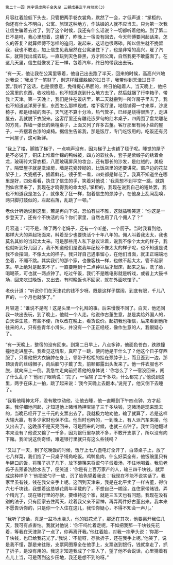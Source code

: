     第二十一回 两字误虚荣千金失足 三朝成暴富半月倾家(3) 

   月容红着脸低下头去，只管把两手卷衣裳角，默然了一会，才低声道：“掌柜的，你还有什么不明白，公寓、旅馆这种地方，作姑娘的人就不应当去。只为第一次我让信生骗着去过了，到了这个时候，我还有什么话说？一切都听着他的。到了第二日不是吗，我心里想着，这糟了，昨晚上一宿没有回去，今天师傅要问起话来，怎么的答复？就算师傅不怎样的追问，说起来，这话也很寒碜。所以信生就不挽留我，我也不敢走，加上信生见我居然在公寓里住下了，也是非常的高兴，雇了汽车，就陪我出城去玩。一直玩到天色昏黑，方才回公寓，自然我更不敢露面了。在这几天里，信生就像发了狂一样，包着汽车，终日的带我出去玩。

   “有一天，他让我在公寓里等着，他自己出去跑了半天，回来的时候，高高兴兴地对我说：‘我发了一笔财了，别这样藏藏躲躲的过日子，我带你到天津过日子罢。’我听了这话，也是很愿意，免得提心吊胆的，终日怕碰着人。当天晚上，他把公寓里的东西，收收检检，也不知道送到什么地方去了，然后就捆了行李箱子，带我上天津。第一天晚上，我们是住在饭店里，第二天就搬到一所洋房子里去了。我也不知道这洋房子里，东西怎么那样现成，楼下客厅里，地毯铺得一寸来厚，沙发椅子，都是绿绒的面子。天气还不算十分冷，热气管子，已经是烧得很热了，走进屋去，我就脱下衣服来。这客厅里还有雕花嵌罗甸的红木桌子，四周围了盘龙雕花的方凳，靠墙一张长的紫檀桌子，上面又列了许多古董。客厅那里有间小些的屋子，一齐摆着白漆的桌椅。据信生告诉我，那是饭厅，专门吃饭用的。吃饭还有另一间屋子，这可新鲜。

   “我上了楼，脚踏了梯子，一点响声没有，因为梯子上也铺了毯子呢。睡觉的屋子是不必说了，铜床上堆着什锦的鸭绒被，四方的软枕头，套子是紫缎子的绣着金龙，玻璃砖大穿衣柜，八面玻璃屏风的妆台，还有那长的沙发，是红绒的，美极了。隔壁屋子就是洗澡房，墙是花瓷砖砌的，比饭店里的还要讲究。窗户边的花盆架子上，大瓷瓶子，插着鲜花，镜子里一看，四处都是鲜花了。我真不知道坐在哪里是好，四处看看，执住了信生的手，笑着对他说：‘我真想不到平空一跳，就跳到仙宫里来了，我现在才晓得我的命太好。’掌柜的，我现在说我自己的短处罢，我也不知道我是怎么了，就像发了狂一样，抱着信生的颈脖子，在他身上乱闻乱嗅，两只脚打鼓似的，左起右落，乱跳了一顿。”

   老伙计听她说到这里，若是再向下说，恐怕有些不雅，这就插嘴笑道：“你这是一步登天了，还有个不快活的吗？你们家里，自然也用了几个佣人了？”

   月容道：“可不是，除了两个老妈子，还有一个听差，一个厨子。当时我看到他，那样大大的弄起场面来，料着至少也要快活个十年八年的。佣人叫着我太太，我也莫名其妙的当起太太来。可是那些用人私下总议论着，说我不像个太太的样子，我也就听到好几回了。我不知道他们是说我年纪轻不像太太的样子呢，也不知道是说我不会摆阔，不像太太的样子。我只好自己遇事留心，在他们当面，就正正端端地坐着，不蹦不跳。其实我们的那个家，也像客栈一样，也做不起太太，管不起家来。早上绝对是起来不了，一直要睡到十二点钟以后才起床，起来之后，洗了脸，喝喝茶，可也就一两点钟了。吃过午饭，我们不是瞧电影就是听戏，或者上大鼓书场，回来吃过晚饭，又出去。有时晚饭也不回家，就在外面吃馆子。”

   老伙计道：“听说你们在天津花的钱不少呀。既是这样子摆阔，到底有限，千儿八百的，一个月也就够了。”

   月容道：“谁说不是呢！这是头里一个礼拜的事。后来慢慢不同了。白天，他还同我一块出去玩，到了晚上，他就一个人走。他说作古董生意，总是卖给外国人的，白天讲生意，有些不便，所以改在晚上，看货说价。起初我也相信，后来看到他所往来的人，只有些青年小滑头，并没有一个正正经经，像作生意的人，我很疑心了。

   “有一天晚上，整宿的没有回来。到第二日早上，八点多钟，他面色苍白，跌跌撞撞地走进屋子。我看见这情形，真吓了一跳，便问他是干什么了？他这个日子穿西服了，只看他把大衣臃肿在身上，领带子松松的挂在颈脖子上，而且歪到一边，那顶淡青的丝绒帽子，向后脑勺子戴了去，前额都露出头发来了。他一件衣服也不脱，就向床上一倒。我急忙走向前摇着他的身体说：‘你怎么了？一宿没回来，闯了什么乱子？’他闭了眼睛说：‘完了，一宿输了三千多块，什么都完了。’他说到这里，两手在床上一拍，跳了起来说：‘我今天晚上去翻本。’说完了，他又倒下去睡了。

   “我看他精神太坏，没有敢惊动他，让他去睡，他一直睡到下午四点钟，方才起来。我仔细地问起，才知道他上赌博场押宝输了三千多块钱，这赌场是现来现去的，当晚已经开了三千元的支票出去了。我就极力地劝他，输了就算了，若是这样大输大赢，有多少家财也保不住。他当时也听的，一到晚上，有人派汽车来接，他又出去了。这晚虽不是天亮回来，可是回来的时候，也就三点钟了。我忙问他翻过本来没有？他说又输了一千多，因为银行里存款不多，不敢开支票了，所以没有向下赌。我听说这倒奇怪，难道银行里就只有这么些钱吗？

   “又过了一天，到了吃晚饭的时候，饭厅上七八盏电灯全开了，白漆桌子上，放了七八样菜，我们抱了一只桌子犄角吃饭。鸡鸭鱼肉，什么好菜全有，他饭碗里只有半碗口的饭，将筷了扒了几下，放下碗筷来将瓷勺子舀着汤，不住地喝着。我见老妈子去预备洗脸水去了，便笑道：‘你是有上百万家产的人，输三四千块钱，就弄成这种样子？’他把瓷勺子一放，沉了脸色望着我说：‘我现在不能不说实话了。我家里虽有钱，钱在我父亲手上呢。这回到天津来，我是在北平卖了一样古董，得价六七千块钱，我想着这总够花周年半载的了，不想自己一糊涂，连住家带赌钱，弄个精光了。现在银行里的存款，要维持这个家，就是三五天也有问题。我现在没有别的法子，只有回家去住两天，趁着我父亲不留神，再弄两件好古董出来。我本来不愿告诉你的，只是你一个人住在这儿，我怕你疑心，不得不知会一声儿。’

   “我听了这话，真是一盆冷水浇头，他的钱花光了，那还在其次，他要离开我住几天，我可有点害怕。我就对他说：‘你干吗忙着走呢，不如把我那一千块钱先花着，等我在天津熟了一点了，你再离开我。’他红着脸，对我一抱拳头说：‘你那一千块钱，也已给我花光了。’我说：‘不能呀，存款折子，还在我手上呢。’他笑了，说是我不懂，那是来往账，支票同图章全在他手上，支票送到银行，钱就拿走了，抓了折子，是没有用的。我这才知道我成了个空人了，望了他不会说话，心里猜着有点儿上当，可是落到这步田地，我还是想不到的呀。”

